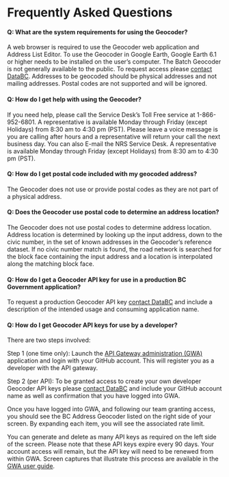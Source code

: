# Frequently Asked Questions

#### Q: What are the system requirements for using the Geocoder?
A web browser is required to use the Geocoder web application and Address List Editor.
To use the Geocoder in Google Earth, Google Earth 6.1 or higher needs to be installed on the user’s computer.
The Batch Geocoder is not generally available to the public.  To request access please [contact DataBC](https://forms.gov.bc.ca/databc-contact-us/).
Addresses to be geocoded should be physical addresses and not mailing addresses.
Postal codes are not supported and will be ignored.

#### Q: How do I get help with using the Geocoder?

If you need help, please call the Service Desk’s Toll Free service at 1-866-952-6801. A representative is available Monday through Friday (except Holidays) from 8:30 am to 4:30 pm (PST). Please leave a voice message is you are calling after hours and a representative will return your call the next business day. You can also E-mail the NRS Service Desk. A representative is available Monday through Friday (except Holidays) from 8:30 am to 4:30 pm (PST).

#### Q: How do I get postal code included with my geocoded address?

The Geocoder does not use or provide postal codes as they are not part of a physical address.

#### Q: Does the Geocoder use postal code to determine an address location?

The Geocoder does not use postal codes to determine address location. Address location is determined by looking up the input address, down to the civic number, in the set of known addresses in the Geocoder’s reference dataset. If no civic number match is found, the road network is searched for the block face containing the input address and a location is interpolated along the matching block face.

#### Q: How do I get a Geocoder API key for use in a production BC Government application?

To request a production Geocoder API key [contact DataBC](https://forms.gov.bc.ca/databc-contact-us/) and include a description of the intended usage and consuming application name.

#### Q: How do I get Geocoder API keys for use by a developer?

There are two steps involved:

Step 1 (one time only): 
Launch the [API Gateway administration (GWA)](https://gwa.apps.gov.bc.ca/ui/apiKeys) application and login with your GitHub account. This will register you as a developer with the API gateway.

Step 2 (per API): 
To be granted access to create your own developer Geocoder API keys please [contact DataBC](https://forms.gov.bc.ca/databc-contact-us/) and include your GitHub account name as well as confirmation that you have logged into GWA.

Once you have logged into GWA, and following our team granting access, you should see the BC Address Geocoder listed on the right side of your screen. By expanding each item, you will see the associated rate limit.

You can generate and delete as many API keys as required on the left side of the screen. Please note that these API keys expire every 90 days. Your account access will remain, but the API key will need to be renewed from within GWA. Screen captures that illustrate this process are available in the [GWA user guide](https://github.com/bcgov/gwa/wiki/Developer-Guide).
